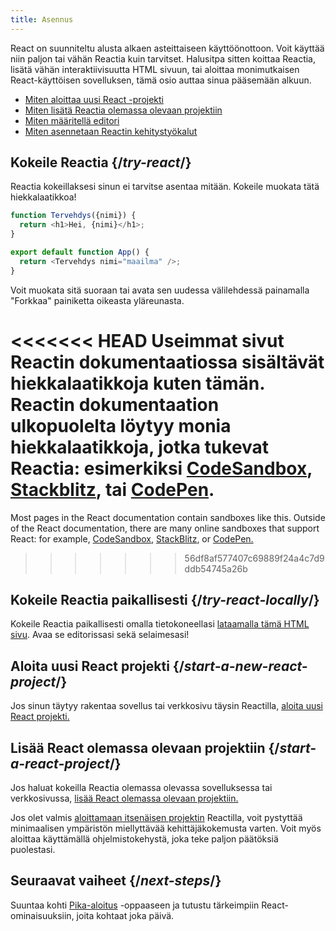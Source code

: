 ```yaml
---
title: Asennus
---
```


<Intro>

React on suunniteltu alusta alkaen asteittaiseen käyttöönottoon. Voit käyttää niin paljon tai vähän Reactia kuin tarvitset. Halusitpa sitten koittaa Reactia, lisätä vähän interaktiivisuutta HTML sivuun, tai aloittaa monimutkaisen React-käyttöisen sovelluksen, tämä osio auttaa sinua pääsemään alkuun.

</Intro>

<YouWillLearn isChapter={true}>

- [Miten aloittaa uusi React -projekti](/learn/start-a-new-react-project)
- [Miten lisätä Reactia olemassa olevaan projektiin](/learn/add-react-to-an-existing-project)
- [Miten määritellä editori](/learn/editor-setup)
- [Miten asennetaan Reactin kehitystyökalut](/learn/react-developer-tools)

</YouWillLearn>

## Kokeile Reactia {/*try-react*/}

Reactia kokeillaksesi sinun ei tarvitse asentaa mitään. Kokeile muokata tätä hiekkalaatikkoa!

<Sandpack>

```js
function Tervehdys({nimi}) {
  return <h1>Hei, {nimi}</h1>;
}

export default function App() {
  return <Tervehdys nimi="maailma" />;
}
```

</Sandpack>

Voit muokata sitä suoraan tai avata sen uudessa välilehdessä painamalla "Forkkaa" painiketta oikeasta yläreunasta.

<<<<<<< HEAD
Useimmat sivut Reactin dokumentaatiossa sisältävät hiekkalaatikkoja kuten tämän. Reactin dokumentaation ulkopuolelta löytyy monia hiekkalaatikkoja, jotka tukevat Reactia: esimerkiksi [CodeSandbox](https://codesandbox.io/s/new), [Stackblitz](https://stackblitz.com/fork/react), tai [CodePen](https://codepen.io/pen?&editors=0010&layout=left&prefill_data_id=3f4569d1-1b11-4bce-bd46-89090eed5ddb).
=======
Most pages in the React documentation contain sandboxes like this. Outside of the React documentation, there are many online sandboxes that support React: for example, [CodeSandbox](https://codesandbox.io/s/new), [StackBlitz](https://stackblitz.com/fork/react), or [CodePen.](https://codepen.io/pen?template=QWYVwWN)
>>>>>>> 56df8af577407c69889f24a4c7d9ddb54745a26b

## Kokeile Reactia paikallisesti {/*try-react-locally*/}

Kokeile Reactia paikallisesti omalla tietokoneellasi [lataamalla tämä HTML sivu](https://gist.githubusercontent.com/gaearon/0275b1e1518599bbeafcde4722e79ed1/raw/db72dcbf3384ee1708c4a07d3be79860db04bff0/example.html). Avaa se editorissasi sekä selaimesasi!

## Aloita uusi React projekti {/*start-a-new-react-project*/}

Jos sinun täytyy rakentaa sovellus tai verkkosivu täysin Reactilla, [aloita uusi React projekti.](/learn/start-a-new-react-project)

## Lisää React olemassa olevaan projektiin {/*start-a-react-project*/}

Jos haluat kokeilla Reactia olemassa olevassa sovelluksessa tai verkkosivussa, [lisää React olemassa olevaan projektiin.](/learn/add-react-to-an-existing-project)

Jos olet valmis [aloittamaan itsenäisen projektin](/learn/start-a-new-react-project) Reactilla, voit pystyttää minimaalisen ympäristön miellyttävää kehittäjäkokemusta varten. Voit myös aloittaa käyttämällä ohjelmistokehystä, joka teke paljon päätöksiä puolestasi.

## Seuraavat vaiheet {/*next-steps*/}

Suuntaa kohti [Pika-aloitus](/learn) -oppaaseen ja tutustu tärkeimpiin React-ominaisuuksiin, joita kohtaat joka päivä.

